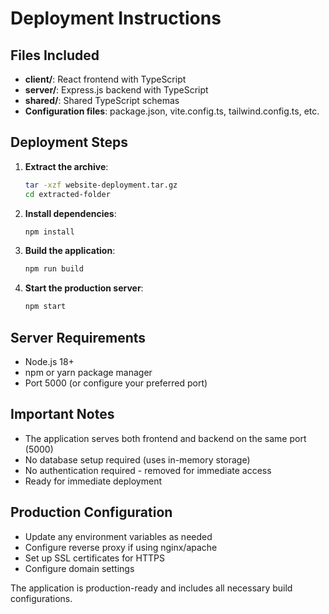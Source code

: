 # Deployment Instructions

## Files Included
- **client/**: React frontend with TypeScript
- **server/**: Express.js backend with TypeScript
- **shared/**: Shared TypeScript schemas
- **Configuration files**: package.json, vite.config.ts, tailwind.config.ts, etc.

## Deployment Steps

1. **Extract the archive**:
   ```bash
   tar -xzf website-deployment.tar.gz
   cd extracted-folder
   ```

2. **Install dependencies**:
   ```bash
   npm install
   ```

3. **Build the application**:
   ```bash
   npm run build
   ```

4. **Start the production server**:
   ```bash
   npm start
   ```

## Server Requirements
- Node.js 18+ 
- npm or yarn package manager
- Port 5000 (or configure your preferred port)

## Important Notes
- The application serves both frontend and backend on the same port (5000)
- No database setup required (uses in-memory storage)
- No authentication required - removed for immediate access
- Ready for immediate deployment

## Production Configuration
- Update any environment variables as needed
- Configure reverse proxy if using nginx/apache
- Set up SSL certificates for HTTPS
- Configure domain settings

The application is production-ready and includes all necessary build configurations.